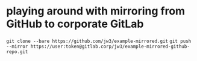 playing around with mirroring from GitHub to corporate GitLab
===

`git clone --bare https://github.com/jw3/example-mirrored.git`
`git push --mirror https://user:token@gitlab.corp/jw3/example-mirrored-github-repo.git`
